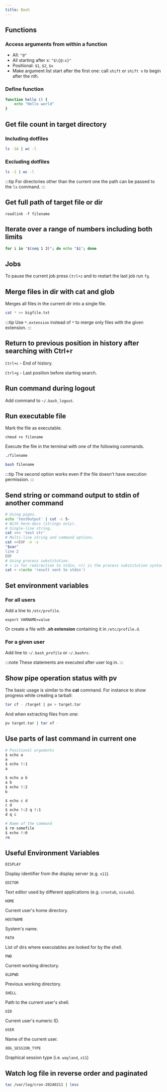 ```yaml
---
title: Bash
---
```


## Functions

### Access arguments from within a function

- All: `"@"`
- All starting after x: `"$\{@:x}"`
- Positional: `$1`, `$2`, `$x`
- Make argument list start after the first one: call `shift` or `shift n` to begin after the nth.

### Define function

```bash
function hello () {
    echo "Hello world"
}
```

## Get file count in target directory

### Including dotfiles

```bash
ls -1A | wc -l
```

### Excluding dotfiles

```bash
ls -1 | wc -l
```

:::tip
For directories other than the current one the path can be passed to the `ls` command.
:::

## Get full path of target file or dir

```
readlink -f filename
```

## Iterate over a range of numbers including both limits

```bash
for i in "$(seq 1 3)"; do echo "$i"; done
```

## Jobs

To pause the current job press `Ctrl+z` and to restart the last job run `fg`.

## Merge files in dir with cat and glob

Merges all files in the current dir into a single file.

```bash
cat * >> bigfile.txt
```

:::tip
Use `*.extension` instead of `*` to merge only files with the given extension.
:::

## Return to previous position in history after searching with Ctrl+r

`Ctrl+c` - End of history.

`Ctrl+g` - Last position before starting search.

## Run command during logout

Add command to `~/.bash_logout`.

## Run executable file

Mark the file as executable.

```
chmod +x filename
```

Execute the file in the terminal with one of the following commands.

```bash
./filename
```

```bash
bash filename
```

:::tip
The second option works even if the file doesn't have execution permission.
:::

## Send string or command output to stdin of another command

```bash
# Using pipes.
echo 'testOutput' | cut -c 5-
# With here-docs (strings only).
# Single-line string.
cat <<< 'test str'
# Multi-line string and command options.
cat <<EOF -n -s
"$var"
line 2
EOF
# Using process substitution.
# < is for redirection to stdin, <() is the process substitution syntax.
cat < <(echo 'result sent to stdin')
```

## Set environment variables

### For all users

Add a line to `/etc/profile`.

```
export VARNAME=value
```

Or create a file with **.sh extension** containing it in
`/etc/profile.d`.

### For a given user

Add line to `~/.bash_profile` or `~/.bashrc`.

:::note
These statements are executed after user log in.
:::

## Show pipe operation status with pv

The basic usage is similar to the **cat** command.
For instance to show progress while creating a tarball:

```bash
tar cf - /target | pv > target.tar
```

And when extracting files from one:

```bash
pv target.tar | tar xf -
```

## Use parts of last command in current one

```bash
# Positional arguments
$ echo a
a
$ echo !:1
a

$ echo a b
a b
$ echo !:2
b

$ echo c d
c d
$ echo !:2 q !:1
d q c

# Name of the command
$ rm somefile
$ echo !:0
rm
```

## Useful Environment Variables

```
DISPLAY
```

Display identifier from the display server (e.g. `x11`).

```
EDITOR
```

Text editor used by different applications (e.g. `crontab`, `visudo`).

```
HOME
```

Current user's home directory.

```
HOSTNAME
```

System's name.

```
PATH
```

List of dirs where executables are looked for by the shell.

```
PWD
```

Current working directory.

```
OLDPWD
```

Previous working directory.

```
SHELL
```

Path to the current user's shell.

```
UID
```

Current user's numeric ID.

```
USER
```

Name of the current user.

```
XDG_SESSION_TYPE
```

Graphical session type (i.e. `wayland`, `x11`)

## Watch log file in reverse order and paginated

```bash
tac /var/log/cron-20240211 | less
```
